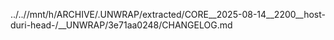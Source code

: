 ../..//mnt/h/ARCHIVE/.UNWRAP/extracted/CORE__2025-08-14__2200__host-duri-head-/__UNWRAP/3e71aa0248/CHANGELOG.md